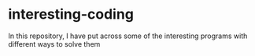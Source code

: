 # interesting-coding
In this repository, I have put across some of the interesting programs with different ways to solve them
